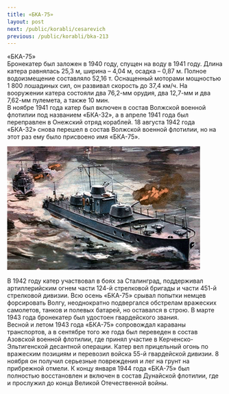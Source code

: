 ```yaml
---
title: «БКА-75»
layout: post
next: /public/korabli/cesarevich
previous: /public/korabli/bka-213
---
```


«БКА-75»  
Бронекатер был заложен в 1940 году, спущен на воду в 1941 году. Длина катера равнялась 25,3 м, ширина – 4,04 м, осадка – 0,87 м. Полное водоизмещение составляло 52,16 т. Оснащенный моторами мощностью 1 800 лошадиных сил, он развивал скорость до 37,4 км/ч. На вооружении катера состояли два 76,2-мм орудия, два 12,7-мм и два 7,62-мм пулемета, а также 10 мин.   
В ноябре 1941 года катер был включен в состав Волжской военной флотилии под названием «БКА-32», а в апреле 1941 года был переправлен в Онежский отряд кораблей. 18 августа 1942 года «БКА-32» снова перешел в состав Волжской военной флотилии, но на этот раз ему было присвоено имя «БКА-75».   
  

![](/assets/img/bk75.gif)  

  
В 1942 году катер участвовал в боях за Сталинград, поддерживал артиллерийским огнем части 124-й стрелковой бригады и части 451-й стрелковой дивизии. Всю осень «БКА-75» срывал попытки немцев форсировать Волгу, неоднократно подвергался обстрелам вражеских самолетов, танков и полевых батарей, но оставался в строю. В марте 1943 года бронекатер был удостоен гвардейского звания.   
Весной и летом 1943 года «БКА-75» сопровождал караваны транспортов, а в сентябре того же года был переведен в состав Азовской военной флотилии, где принял участие в Керченско-Эльтигенской десантной операции. Катер вел прицельный огонь по вражеским позициям и перевозил войска 55-й гвардейской дивизии. 8 ноября он получил серьезные повреждения и лег на грунт на прибрежной отмели. К концу января 1944 года «БКА-75» был полностью восстановлен и включен в состав Дунайской флотилии, где и прослужил до конца Великой Отечественной войны.